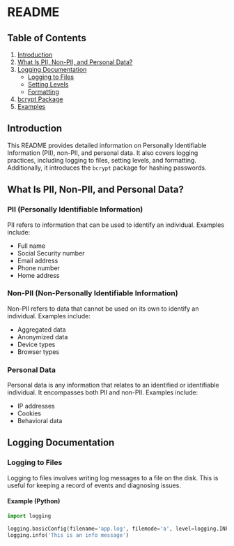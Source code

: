 # README

## Table of Contents

1. [Introduction](#introduction)
2. [What Is PII, Non-PII, and Personal Data?](#what-is-pii-non-pii-and-personal-data)
3. [Logging Documentation](#logging-documentation)
    - [Logging to Files](#logging-to-files)
    - [Setting Levels](#setting-levels)
    - [Formatting](#formatting)
4. [bcrypt Package](#bcrypt-package)
5. [Examples](#examples)

## Introduction

This README provides detailed information on Personally Identifiable Information (PII), non-PII, and personal data. It also covers logging practices, including logging to files, setting levels, and formatting. Additionally, it introduces the `bcrypt` package for hashing passwords.

## What Is PII, Non-PII, and Personal Data?

### PII (Personally Identifiable Information)

PII refers to information that can be used to identify an individual. Examples include:

- Full name
- Social Security number
- Email address
- Phone number
- Home address

### Non-PII (Non-Personally Identifiable Information)

Non-PII refers to data that cannot be used on its own to identify an individual. Examples include:

- Aggregated data
- Anonymized data
- Device types
- Browser types

### Personal Data

Personal data is any information that relates to an identified or identifiable individual. It encompasses both PII and non-PII. Examples include:

- IP addresses
- Cookies
- Behavioral data

## Logging Documentation

### Logging to Files

Logging to files involves writing log messages to a file on the disk. This is useful for keeping a record of events and diagnosing issues.

#### Example (Python)

```python
import logging

logging.basicConfig(filename='app.log', filemode='a', level=logging.INFO)
logging.info('This is an info message')
